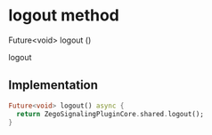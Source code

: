 


# logout method








Future&lt;void> logout
()





<p>logout</p>



## Implementation

```dart
Future<void> logout() async {
  return ZegoSignalingPluginCore.shared.logout();
}
```







